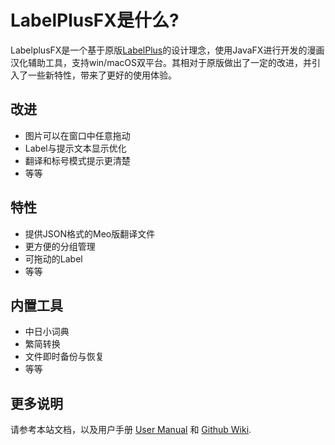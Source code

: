 # LabelPlusFX是什么?

LabelplusFX是一个基于原版[LabelPlus](https://github.com/LabelPlus/LabelPlus)的设计理念，使用JavaFX进行开发的漫画汉化辅助工具，支持win/macOS双平台。其相对于原版做出了一定的改进，并引入了一些新特性，带来了更好的使用体验。

## 改进

- 图片可以在窗口中任意拖动
- Label与提示文本显示优化
- 翻译和标号模式提示更清楚
- 等等

## 特性

- 提供JSON格式的Meo版翻译文件
- 更方便的分组管理
- 可拖动的Label
- 等等

## 内置工具

- 中日小词典
- 繁简转换
- 文件即时备份与恢复
- 等等

## 更多说明

请参考本站文档，以及用户手册 [User Manual](https://www.kdocs.cn/l/seRSJCKVOn0Y) 和  [Github Wiki](https://github.com/Meodinger/LabelPlusFX/wiki/Usage).


